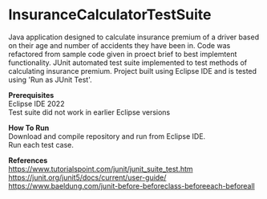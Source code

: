 # InsuranceCalculatorTestSuite
Java application designed to calculate insurance premium of a driver based on their age and number of accidents they have been in. 
Code was refactored from sample code given in proect brief to best implemtent functionality.
JUnit automated test suite implemented to test methods of calculating insurance premium.
Project built using Eclipse IDE and is tested using 'Run as JUnit Test'.

**Prerequisites**  
Eclipse IDE 2022  
Test suite did not work in earlier Eclipse versions

**How To Run**  
Download and compile repository and run from Eclipse IDE.  
Run each test case.

**References**  
https://www.tutorialspoint.com/junit/junit_suite_test.htm  
https://junit.org/junit5/docs/current/user-guide/  
https://www.baeldung.com/junit-before-beforeclass-beforeeach-beforeall
